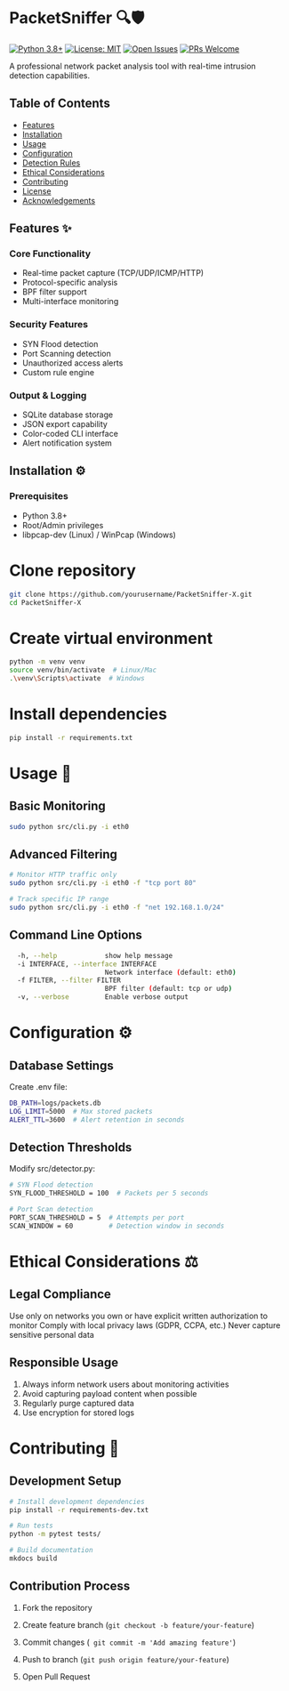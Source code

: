 # PacketSniffer 🔍🛡️

[![Python 3.8+](https://img.shields.io/badge/python-3.8+-blue.svg)](https://www.python.org/downloads/)
[![License: MIT](https://img.shields.io/badge/License-MIT-yellow.svg)](https://opensource.org/licenses/MIT)
[![Open Issues](https://img.shields.io/github/issues-raw/h-ashraf/Packet-Sniffer)](https://github.com/h-ashraf/Packet-Sniffer/issues)
[![PRs Welcome](https://img.shields.io/badge/PRs-welcome-brightgreen.svg)](http://makeapullrequest.com)

A professional network packet analysis tool with real-time intrusion detection capabilities.

## Table of Contents
- [Features](#features-)
- [Installation](#installation-)
- [Usage](#usage-)
- [Configuration](#configuration-)
- [Detection Rules](#detection-rules-)
- [Ethical Considerations](#ethical-considerations-)
- [Contributing](#contributing-)
- [License](#license-)
- [Acknowledgements](#acknowledgements-)

## Features ✨

### Core Functionality
- Real-time packet capture (TCP/UDP/ICMP/HTTP)
- Protocol-specific analysis
- BPF filter support
- Multi-interface monitoring

### Security Features
- SYN Flood detection
- Port Scanning detection
- Unauthorized access alerts
- Custom rule engine

### Output & Logging
- SQLite database storage
- JSON export capability
- Color-coded CLI interface
- Alert notification system

## Installation ⚙️

### Prerequisites
- Python 3.8+
- Root/Admin privileges
- libpcap-dev (Linux) / WinPcap (Windows)


# Clone repository
```bash 
git clone https://github.com/yourusername/PacketSniffer-X.git
cd PacketSniffer-X
```
# Create virtual environment
```bash
python -m venv venv
source venv/bin/activate  # Linux/Mac
.\venv\Scripts\activate  # Windows
```

# Install dependencies
```bash
pip install -r requirements.txt
```

# Usage 🚀

## Basic Monitoring
```bash
sudo python src/cli.py -i eth0
```

## Advanced Filtering

```bash
# Monitor HTTP traffic only
sudo python src/cli.py -i eth0 -f "tcp port 80"

# Track specific IP range
sudo python src/cli.py -i eth0 -f "net 192.168.1.0/24"
```

## Command Line Options

```bash
  -h, --help            show help message
  -i INTERFACE, --interface INTERFACE
                        Network interface (default: eth0)
  -f FILTER, --filter FILTER
                        BPF filter (default: tcp or udp)
  -v, --verbose         Enable verbose output
  ```

# Configuration ⚙️

## Database Settings

Create .env file:

```bash
DB_PATH=logs/packets.db
LOG_LIMIT=5000  # Max stored packets
ALERT_TTL=3600  # Alert retention in seconds
```

## Detection Thresholds

Modify src/detector.py:

```bash
# SYN Flood detection
SYN_FLOOD_THRESHOLD = 100  # Packets per 5 seconds

# Port Scan detection
PORT_SCAN_THRESHOLD = 5  # Attempts per port
SCAN_WINDOW = 60         # Detection window in seconds
```
# Ethical Considerations ⚖️

## Legal Compliance

Use only on networks you own or have explicit written authorization to monitor
Comply with local privacy laws (GDPR, CCPA, etc.)
Never capture sensitive personal data

## Responsible Usage
1. Always inform network users about monitoring activities
2. Avoid capturing payload content when possible
3. Regularly purge captured data
4. Use encryption for stored logs

# Contributing 🤝

## Development Setup
```bash
# Install development dependencies
pip install -r requirements-dev.txt

# Run tests
python -m pytest tests/

# Build documentation
mkdocs build
```
## Contribution Process

1) Fork the repository

2) Create feature branch (```git checkout -b feature/your-feature```)

3) Commit changes (``` git commit -m 'Add amazing feature'```)

4) Push to branch (```git push origin feature/your-feature```)

5) Open Pull Request
